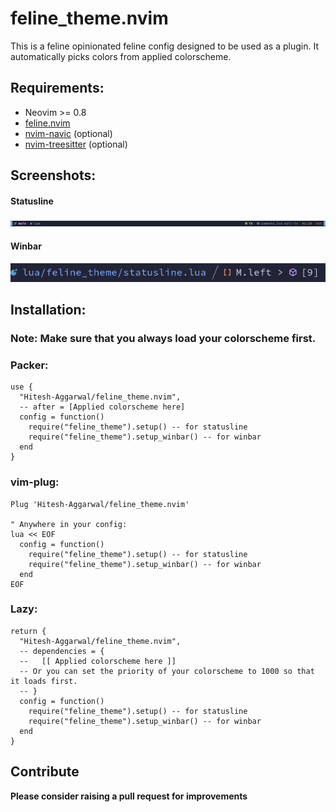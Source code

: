# feline_theme.nvim

This is a feline opinionated feline config designed to be used as a plugin. It automatically picks colors from applied colorscheme.

## Requirements:

- Neovim >= 0.8
- [feline.nvim](https://github.com/feline-nvim/feline.nvim)
- [nvim-navic](https://github.com/SmiteshP/nvim-navic) (optional)
- [nvim-treesitter](https://github.com/nvim-treesitter/nvim-treesitter) (optional)

## Screenshots:

#### Statusline

<img src="./screenshot.png">

#### Winbar

<img src="./winbar.png">

## Installation:

### Note: Make sure that you always load your colorscheme first.

### Packer:

```
use {
  "Hitesh-Aggarwal/feline_theme.nvim",
  -- after = [Applied colorscheme here]
  config = function()
    require("feline_theme").setup() -- for statusline
    require("feline_theme").setup_winbar() -- for winbar
  end
}
```

### vim-plug:

```
Plug 'Hitesh-Aggarwal/feline_theme.nvim'

" Anywhere in your config:
lua << EOF
  config = function()
    require("feline_theme").setup() -- for statusline
    require("feline_theme").setup_winbar() -- for winbar
  end
EOF
```

### Lazy:

```
return {
  "Hitesh-Aggarwal/feline_theme.nvim",
  -- dependencies = {
  --   [[ Applied colorscheme here ]]
  -- Or you can set the priority of your colorscheme to 1000 so that it loads first.
  -- }
  config = function()
    require("feline_theme").setup() -- for statusline
    require("feline_theme").setup_winbar() -- for winbar
  end
}
```

## Contribute

**Please consider raising a pull request for improvements**
